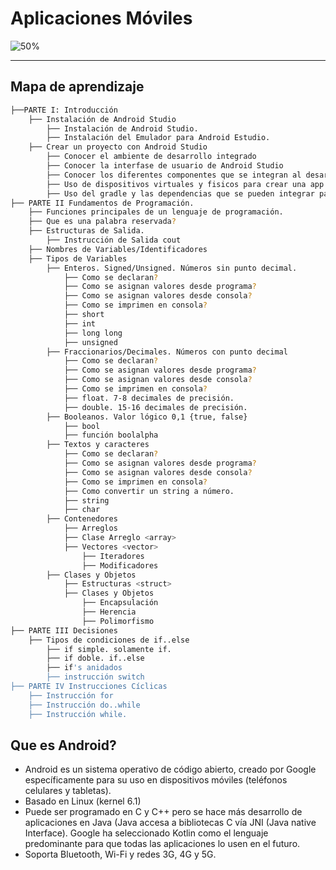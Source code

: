 # Aplicaciones Móviles

![50%](https://progress-bar.xyz/50)
____

## Mapa de aprendizaje

```bash
├──PARTE I: Introducción
    ├── Instalación de Android Studio
        ├── Instalación de Android Studio.
        ├── Instalación del Emulador para Android Estudio.
    ├── Crear un proyecto con Android Studio
        ├── Conocer el ambiente de desarrollo integrado
        ├── Conocer la interfase de usuario de Android Studio
        ├── Conocer los diferentes componentes que se integran al desarrollo de una app
        ├── Uso de dispositivos virtuales y fisicos para crear una app.
        ├── Uso del gradle y las dependencias que se pueden integrar para el desarrollo de una app
├── PARTE II Fundamentos de Programación.
    ├── Funciones principales de un lenguaje de programación.
    ├── Que es una palabra reservada?
    ├── Estructuras de Salida.
        ├── Instrucción de Salida cout
    ├── Nombres de Variables/Identificadores
    ├── Tipos de Variables
        ├── Enteros. Signed/Unsigned. Números sin punto decimal.
            ├── Como se declaran?
            ├── Como se asignan valores desde programa?
            ├── Como se asignan valores desde consola?
            ├── Como se imprimen en consola?
            ├── short
            ├── int
            ├── long long
            ├── unsigned
        ├── Fraccionarios/Decimales. Números con punto decimal
            ├── Como se declaran?
            ├── Como se asignan valores desde programa?
            ├── Como se asignan valores desde consola?
            ├── Como se imprimen en consola?
            ├── float. 7-8 decimales de precisión.
            ├── double. 15-16 decimales de precisión.
        ├── Booleanos. Valor lógico 0,1 {true, false}
            ├── bool
            ├── función boolalpha
        ├── Textos y caracteres
            ├── Como se declaran?
            ├── Como se asignan valores desde programa?
            ├── Como se asignan valores desde consola?
            ├── Como se imprimen en consola?
            ├── Como convertir un string a número.
            ├── string
            ├── char
        ├── Contenedores
            ├── Arreglos
            ├── Clase Arreglo <array>
            ├── Vectores <vector>
                ├── Iteradores
                ├── Modificadores
        ├── Clases y Objetos
            ├── Estructuras <struct>
            ├── Clases y Objetos
                ├── Encapsulación
                ├── Herencia
                ├── Polimorfismo
├── PARTE III Decisiones
    ├── Tipos de condiciones de if..else
        ├── if simple. solamente if.
        ├── if doble. if..else
        ├── if's anidados
        ├── instrucción switch
├── PARTE IV Instrucciones Cíclicas
    ├── Instrucción for
    ├── Instrucción do..while
    ├── Instrucción while.
```


## Que es Android?

* Android es un sistema operativo de código abierto, creado por Google específicamente para su uso en dispositivos móviles (teléfonos celulares y tabletas).
* Basado en Linux (kernel 6.1)
* Puede ser programado en C y C++ pero se hace más desarrollo de aplicaciones en Java (Java accesa a bibliotecas C vía JNI (Java native Interface). Google ha seleccionado Kotlin como el lenguaje predominante para que todas las aplicaciones lo usen en el futuro.
* Soporta Bluetooth, Wi-Fi y redes 3G, 4G y 5G.

 


